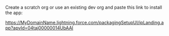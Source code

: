 Create a scratch org or use an existing dev org and paste this link to install the app:

https://MyDomainName.lightning.force.com/packagingSetupUI/ipLanding.app?apvId=04taj00000014UbAAI
